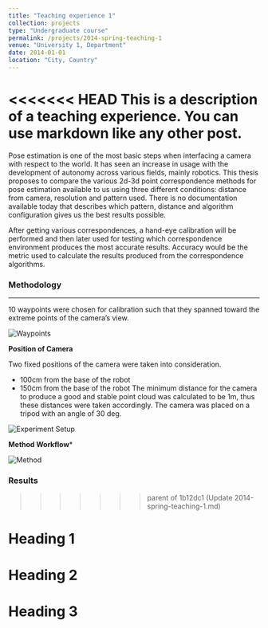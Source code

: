 ```yaml
---
title: "Teaching experience 1"
collection: projects
type: "Undergraduate course"
permalink: /projects/2014-spring-teaching-1
venue: "University 1, Department"
date: 2014-01-01
location: "City, Country"
---
```


<<<<<<< HEAD
This is a description of a teaching experience. You can use markdown like any other post.
=======
Pose estimation is one of the most basic steps when interfacing a camera with respect to the world. It has seen an increase in usage with the development of autonomy across various fields, mainly robotics. This thesis proposes to compare the various 2d-3d point correspondence methods for pose estimation available to us using three different conditions: distance from camera, resolution and pattern used. There is no documentation available today that describes which pattern, distance and algorithm configuration gives us the best results possible.

 After getting various correspondences, a hand-eye calibration will be performed and then later used for testing which correspondence environment produces the most accurate results. Accuracy would be the metric used to calculate the results produced from the correspondence algorithms.
### Methodology

---
10 waypoints were chosen for calibration such that they spanned toward the extreme points of the camera’s view.

![Waypoints](https://srinath2468.github.io/images/RobotPoses.png "Waypoints")

**Position of Camera**

Two fixed positions of the camera were taken into consideration.

- 100cm from the base of the robot
- 150cm from the base of the robot
The minimum distance for the camera to produce a good and stable point cloud was calculated to be 1m, thus these distances were taken accordingly.
The camera was placed on a tripod with an angle of 30 deg.


![Experiment Setup](https://srinath2468.github.io/images/experimentSetup.png "Setup")


**Method Workflow***

![Method](https://srinath2468.github.io/images/method.png "Method")


### Results
>>>>>>> parent of 1b12dc1 (Update 2014-spring-teaching-1.md)

Heading 1
======

Heading 2
======

Heading 3
======